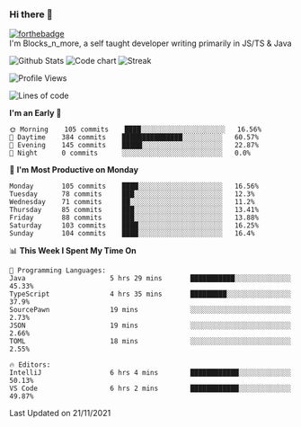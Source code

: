 ### Hi there 👋
[![forthebadge](https://forthebadge.com/images/badges/0-percent-optimized.svg)](https://forthebadge.com)<br>
I'm Blocks_n_more, a self taught developer writing primarily in JS/TS & Java

![Github Stats](https://github-readme-stats.vercel.app/api?username=blocksnmore&show_icons=true&theme=dark)
![Code chart](https://github-readme-stats.vercel.app/api/top-langs/?username=blocksnmore&layout=compact&theme=dark)
![Streak](https://github-readme-streak-stats.herokuapp.com/?user=blocksnmore&theme=dark&hide_border=true)
<!--START_SECTION:waka-->
![Profile Views](http://img.shields.io/badge/Profile%20Views-4-blue)

![Lines of code](https://img.shields.io/badge/From%20Hello%20World%20I%27ve%20Written-2.1%20million%20lines%20of%20code-blue)

**I'm an Early 🐤** 

```text
🌞 Morning    105 commits    ████░░░░░░░░░░░░░░░░░░░░░   16.56% 
🌆 Daytime    384 commits    ███████████████░░░░░░░░░░   60.57% 
🌃 Evening    145 commits    █████░░░░░░░░░░░░░░░░░░░░   22.87% 
🌙 Night      0 commits      ░░░░░░░░░░░░░░░░░░░░░░░░░   0.0%

```
📅 **I'm Most Productive on Monday** 

```text
Monday       105 commits    ████░░░░░░░░░░░░░░░░░░░░░   16.56% 
Tuesday      78 commits     ███░░░░░░░░░░░░░░░░░░░░░░   12.3% 
Wednesday    71 commits     ██░░░░░░░░░░░░░░░░░░░░░░░   11.2% 
Thursday     85 commits     ███░░░░░░░░░░░░░░░░░░░░░░   13.41% 
Friday       88 commits     ███░░░░░░░░░░░░░░░░░░░░░░   13.88% 
Saturday     103 commits    ████░░░░░░░░░░░░░░░░░░░░░   16.25% 
Sunday       104 commits    ████░░░░░░░░░░░░░░░░░░░░░   16.4%

```


📊 **This Week I Spent My Time On** 

```text
💬 Programming Languages: 
Java                     5 hrs 29 mins       ███████████░░░░░░░░░░░░░░   45.33% 
TypeScript               4 hrs 35 mins       █████████░░░░░░░░░░░░░░░░   37.9% 
SourcePawn               19 mins             ░░░░░░░░░░░░░░░░░░░░░░░░░   2.73% 
JSON                     19 mins             ░░░░░░░░░░░░░░░░░░░░░░░░░   2.66% 
TOML                     18 mins             ░░░░░░░░░░░░░░░░░░░░░░░░░   2.55%

🔥 Editors: 
IntelliJ                 6 hrs 4 mins        ████████████░░░░░░░░░░░░░   50.13% 
VS Code                  6 hrs 2 mins        ████████████░░░░░░░░░░░░░   49.87%

```


 Last Updated on 21/11/2021
<!--END_SECTION:waka-->
